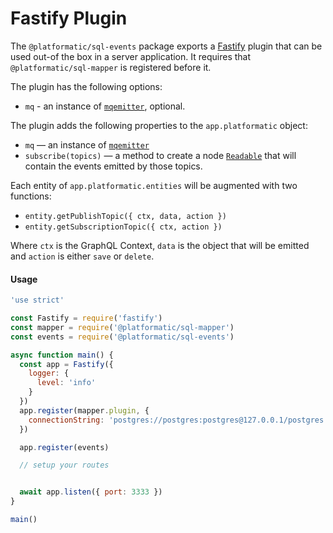 # Fastify Plugin

The `@platformatic/sql-events` package exports a [Fastify](https://fastify.io) plugin that can be used out-of the box in a server application.
It requires that `@platformatic/sql-mapper` is registered before it.

The plugin has the following options:

* `mq` - an instance of [`mqemitter`](https://npm.im/mqemitter), optional.

The plugin adds the following properties to the `app.platformatic` object:

- `mq` — an instance of [`mqemitter`](https://npm.im/mqemitter)
- `subscribe(topics)` — a method to create a node [`Readable`](https://nodejs.org/api/stream.html#new-streamreadableoptions)
  that will contain the events emitted by those topics.

Each entity of `app.platformatic.entities` will be augmented with two functions:

* `entity.getPublishTopic({ ctx, data, action })` 
* `entity.getSubscriptionTopic({ ctx, action })`

Where `ctx` is the GraphQL Context, `data` is the object that will be emitted and `action` is either `save` or `delete`.

#### Usage

```js
'use strict'

const Fastify = require('fastify')
const mapper = require('@platformatic/sql-mapper')
const events = require('@platformatic/sql-events')

async function main() {
  const app = Fastify({
    logger: {
      level: 'info'
    }
  })
  app.register(mapper.plugin, {
    connectionString: 'postgres://postgres:postgres@127.0.0.1/postgres'
  })

  app.register(events)

  // setup your routes


  await app.listen({ port: 3333 })
}

main()
```
